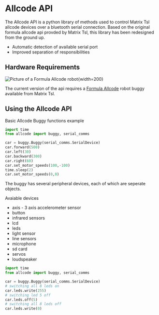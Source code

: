 # Allcode API

The Allcode API is a python library of methods used to control Matrix Tsl allcode devices over a bluetooth serial connection. Based on the original formula allcode api provded by Matrix Tsl, this library has been redesigned from the ground up.

* Automatic detection of available serial port
* Improved separation of responsibilities

## Hardware Requirements

![Picture of a Formula Allcode robot][bot]{width=200}

The current version of the api requires a [Formula Allcode](https://www.matrixtsl.com/allcode/formula/) robot buggy available from Matrix Tsl.

## Using the Allcode API

Basic Allcode Buggy functions example

```Python
import time
from allcode import buggy, serial_comms

car = buggy.Buggy(serial_comms.SerialDevice)
car.forward(500)
car.left(30)
car.backward(300)
car.right(60)
car.set_motor_speeds(100,-100)
time.sleep(2)
car.set_motor_speeds(0,0)
```

The buggy has several peripheral devices, each of which are seperate objects.

Avaiable devices

* axis - 3 axis accelerometer sensor
* button
* infrared sensors
* lcd
* leds
* light sensor
* line sensors
* microphone
* sd card
* servos
* loudspeaker

```Python
import time
from allcode import buggy, serial_comms

car = buggy.Buggy(serial_comms.SerialDevice)
# switching all 8 leds on
car.leds.write(255)
# switching led 5 off
car.leds.off(5)
# switching all 8 leds off
car.leds.write(0)
```

[bot]: https://www.matrixtsl.com/allcode/images/main-robot-4.png
